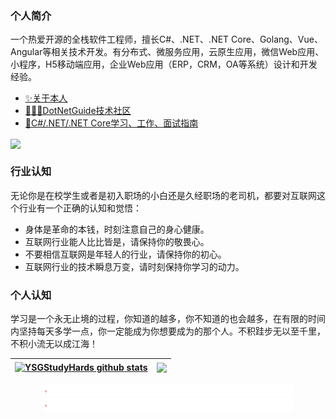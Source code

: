 ### 个人简介
一个热爱开源的全栈软件工程师，擅长C#、.NET、.NET Core、Golang、Vue、Angular等相关技术开发。有分布式、微服务应用，云原生应用，微信Web应用、小程序，H5移动端应用，企业Web应用（ERP，CRM，OA等系统）设计和开发经验。
- [✨关于本人](https://mp.weixin.qq.com/s/dCyKG6n6l5ICTl24dKNqbw)
- [👨‍👩‍👦DotNetGuide技术社区](https://mp.weixin.qq.com/s/07UYvW8uuspWaaBrWjw2MQ)
- [🌈C#/.NET/.NET Core学习、工作、面试指南](https://github.com/YSGStudyHards/DotNetGuide)

<a href="https://mvp.microsoft.com/zh-CN/mvp/profile/67a6d200-1c1d-43ee-8bf4-0a4d3d99224f"><img align="center" src="https://images.cnblogs.com/cnblogs_com/Can-daydayup/2382024/o_240303091335_MVPLogo.png" width="30%"/></a>

### 行业认知
无论你是在校学生或者是初入职场的小白还是久经职场的老司机，都要对互联网这个行业有一个正确的认知和觉悟：

- 身体是革命的本钱，时刻注意自己的身心健康。
- 互联网行业能人比比皆是，请保持你的敬畏心。
- 不要相信互联网是年轻人的行业，请保持你的初心。
- 互联网行业的技术瞬息万变，请时刻保持你学习的动力。

### 个人认知
学习是一个永无止境的过程，你知道的越多，你不知道的也会越多，在有限的时间内坚持每天多学一点，你一定能成为你想要成为的那个人。不积跬步无以至千里，不积小流无以成江海！

| <a href="https://github.com/YSGStudyHards"><img align="center" src="https://github-readme-stats.vercel.app/api?username=YSGStudyHards&show_icons=true&include_all_commits=true&theme=buefy&hide_border=true&locale=cn" alt="YSGStudyHards github stats" /></a> | <a href="https://github.com/YSGStudyHards"><img align="center" src="https://github-readme-stats.vercel.app/api/top-langs/?username=YSGStudyHards&layout=compact&theme=buefy&hide_border=true&locale=cn" /></a> |
| -------------------------------------------------------------------------------------------------------------------------------------------------------------------------------------------------------------------------------------------------------------- | -------------------------------------------------------------------------------------------------------------------------------------------------------------------------------------------------------------- |



<div align="center">
  <img src="./img/line.gif" alt="欢迎访问追逐时光者博客 https://www.cnblogs.com/Can-daydayup/" />
  <img src="./img/line.gif" alt="欢迎访问追逐时光者博客 https://www.cnblogs.com/Can-daydayup/" />
</div>


